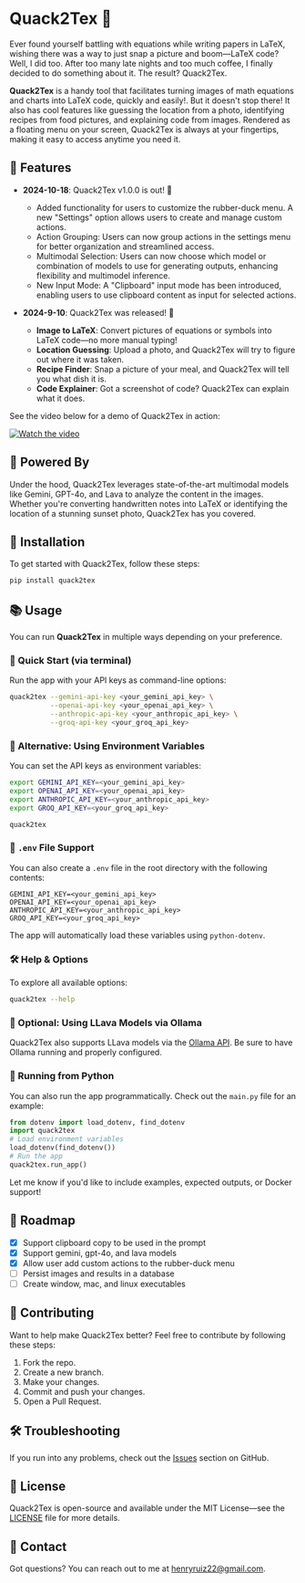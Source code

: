# Quack2Tex 🦆

Ever found yourself battling with equations while writing papers in LaTeX, wishing there was a way to just snap a picture and boom—LaTeX code? Well, I did too. After too many late nights and too much coffee, I finally decided to do something about it. The result? Quack2Tex.

**Quack2Tex** is a handy tool that facilitates turning images of math equations and charts into LaTeX code, quickly and easily!. But it doesn't stop there! It also has cool features like guessing the location from a photo, identifying recipes from food pictures, and explaining code from images. Rendered as a floating menu on your screen, Quack2Tex is always at your fingertips, making it easy to access anytime you need it.

## 🚀 Features

- **2024-10-18**: Quack2Tex v1.0.0 is out! 🎉   
  - Added functionality for users to customize the rubber-duck menu. A new "Settings" option allows users to create and manage custom actions.
  - Action Grouping: Users can now group actions in the settings menu for better organization and streamlined access.
  - Multimodal Selection: Users can now choose which model or combination of models to use for generating outputs, enhancing flexibility and multimodel inference.
  - New Input Mode: A "Clipboard" input mode has been introduced, enabling users to use clipboard content as input for selected actions.

- **2024-9-10**: Quack2Tex was released! 🎉 

  - **Image to LaTeX**: Convert pictures of equations or symbols into LaTeX code—no more manual typing!
  - **Location Guessing**: Upload a photo, and Quack2Tex will try to figure out where it was taken.
  - **Recipe Finder**: Snap a picture of your meal, and Quack2Tex will tell you what dish it is.
  - **Code Explainer**: Got a screenshot of code? Quack2Tex can explain what it does.

[//]: # (![Quack2Tex in action]&#40;https://raw.githubusercontent.com/haruiz/Quack2TeX/main/images/quack2tex.gif&#41;)

See the video below for a demo of Quack2Tex in action:

[![Watch the video](https://img.youtube.com/vi/kkyJtEnfUgo/maxresdefault.jpg)](https://youtu.be/kkyJtEnfUgo)

## 🧠 Powered By

Under the hood, Quack2Tex  leverages state-of-the-art multimodal models like Gemini, GPT-4o, and Lava to analyze the content in the images. Whether you're converting handwritten notes into LaTeX or identifying the location of a stunning sunset photo, Quack2Tex has you covered.

## 🔧 Installation

To get started with Quack2Tex, follow these steps:

```bash
pip install quack2tex
```

## 📚 Usage

You can run **Quack2Tex** in multiple ways depending on your preference.

### 🏁 Quick Start (via terminal)

Run the app with your API keys as command-line options:

```bash
quack2tex --gemini-api-key <your_gemini_api_key> \
          --openai-api-key <your_openai_api_key> \
          --anthropic-api-key <your_anthropic_api_key> \
          --groq-api-key <your_groq_api_key>
```

### 🌱 Alternative: Using Environment Variables

You can set the API keys as environment variables:

```bash
export GEMINI_API_KEY=<your_gemini_api_key>
export OPENAI_API_KEY=<your_openai_api_key>
export ANTHROPIC_API_KEY=<your_anthropic_api_key>
export GROQ_API_KEY=<your_groq_api_key>

quack2tex
```

### 📄 `.env` File Support

You can also create a `.env` file in the root directory with the following contents:

```env
GEMINI_API_KEY=<your_gemini_api_key>
OPENAI_API_KEY=<your_openai_api_key>
ANTHROPIC_API_KEY=<your_anthropic_api_key>
GROQ_API_KEY=<your_groq_api_key>
```

The app will automatically load these variables using `python-dotenv`.

### 🛠️ Help & Options

To explore all available options:

```bash
quack2tex --help
```

### 🧠 Optional: Using LLava Models via Ollama

Quack2Tex also supports LLava models via the [Ollama API](https://ollama.com). Be sure to have Ollama running and properly configured.

### 🐍 Running from Python

You can also run the app programmatically. Check out the `main.py` file for an example:

```python
from dotenv import load_dotenv, find_dotenv
import quack2tex
# Load environment variables
load_dotenv(find_dotenv())
# Run the app
quack2tex.run_app()
```

Let me know if you'd like to include examples, expected outputs, or Docker support!

## 📝 Roadmap

- [x] Support clipboard copy to be used in the prompt
- [x] Support gemini, gpt-4o, and lava models
- [x] Allow user add custom actions to the rubber-duck menu
- [ ] Persist images and results in a database
- [ ] Create window, mac, and linux executables

## 🤝 Contributing

Want to help make Quack2Tex better? Feel free to contribute by following these steps:

1. Fork the repo.
2. Create a new branch.
3. Make your changes.
4. Commit and push your changes.
5. Open a Pull Request.

## 🛠️ Troubleshooting

If you run into any problems, check out the [Issues](https://github.com/haruiz/Quack2TeX/issues) section on GitHub.

## 📄 License

Quack2Tex is open-source and available under the MIT License—see the [LICENSE](LICENSE) file for more details.

## 📧 Contact

Got questions? You can reach out to me at [henryruiz22@gmail.com](mailto:henryruiz22@gmail.com).

